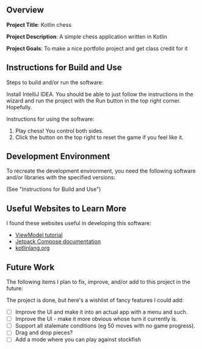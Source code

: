 ## Overview

**Project Title**: Kotlin chess

**Project Description**: A simple chess application written in Kotlin

**Project Goals**: To make a nice portfolio project and get class credit for it

## Instructions for Build and Use

Steps to build and/or run the software:

Install IntelliJ IDEA. You should be able to just follow the instructions in the wizard and run the project with the Run button in the top right corner. Hopefully.

Instructions for using the software:

1. Play chess! You control both sides.
2. Click the button on the top right to reset the game if you feel like it.

## Development Environment 

To recreate the development environment, you need the following software and/or libraries with the specified versions:

(See "Instructions for Build and Use")

## Useful Websites to Learn More

I found these websites useful in developing this software:

* [ViewModel tutorial](https://developer.android.com/codelabs/basic-android-kotlin-compose-viewmodel-and-state#0)
* [Jetpack Compose documentation](https://developer.android.com/develop/ui/compose/documentation)
* [kotlinlang.org](https://kotlinlang.org/docs/getting-started.html)

## Future Work

The following items I plan to fix, improve, and/or add to this project in the future:

The project is done, but here's a wishlist of fancy features I could add:

* [ ] Improve the UI and make it into an actual app with a menu and such.
* [ ] Improve the UI - make it more obvious whose turn it currently is.
* [ ] Support all stalemate conditions (eg 50 moves with no game progress).
* [ ] Drag and drop pieces?
* [ ] Add a mode where you can play against stockfish
